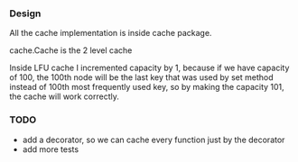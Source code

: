 ### Design
All the cache implementation is inside cache package.

cache.Cache is the 2 level cache

Inside LFU cache I incremented capacity by 1, because if we 
have capacity of 100, the 100th node will be the last key that was used
by set method instead of 100th most frequently used key, 
so by making the capacity 101, the cache will work correctly.

### TODO
* add a decorator, so we can cache every function just by the decorator
* add more tests
